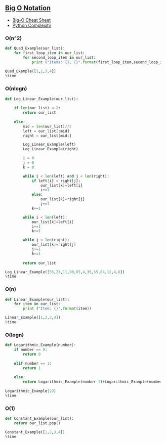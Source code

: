 ## [Big O Notation](https://commons.wikimedia.org/wiki/File:Comparison_computational_complexity.svg)
- [Big-O Cheat Sheet](https://www.bigocheatsheet.com/)
- [Python Complexity](https://wiki.python.org/moin/TimeComplexity)

### O(n^2)
```python
def Quad_Example(our_list):
    for first_loop_item in our_list:
        for second_loop_item in our_list:
            print ("Items: {}, {}".format(first_loop_item,second_loop_item))
            
Quad_Example([1,2,3,4])
%time
```

### O(nlogn)
```python
def Log_Linear_Example(our_list):
    
    if len(our_list) < 2:
        return our_list
    
    else:
        mid = len(our_list)//2
        left = our_list[:mid]
        right = our_list[mid:]

        Log_Linear_Example(left)
        Log_Linear_Example(right)

        i = 0
        j = 0
        k = 0

        while i < len(left) and j < len(right):
            if left[i] < right[j]:
                our_list[k]=left[i]
                i+=1
            else:
                our_list[k]=right[j]
                j+=1
            k+=1

        while i < len(left):
            our_list[k]=left[i]
            i+=1
            k+=1

        while j < len(right):
            our_list[k]=right[j]
            j+=1
            k+=1
        
        return our_list

Log_Linear_Example([56,23,11,90,65,4,35,65,84,12,4,0])
%time
```

### O(n) 
```python
def Linear_Example(our_list):
    for item in our_list:
        print ("Item: {}".format(item))

Linear_Example([1,2,3,4])
%time
```

### O(logn)
```python
def Logarithmic_Example(number):
    if number == 0: 
        return 0
    
    elif number == 1: 
        return 1
    
    else: 
        return Logarithmic_Example(number-1)+Logarithmic_Example(number-2)
  
Logarithmic_Example(29)
%time
```

### O(1)
```python
def Constant_Example(our_list):
    return our_list.pop()

Constant_Example([1,2,3,4])
%time
```